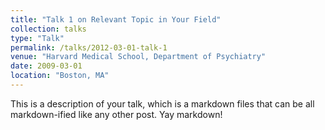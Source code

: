 ```yaml
---
title: "Talk 1 on Relevant Topic in Your Field"
collection: talks
type: "Talk"
permalink: /talks/2012-03-01-talk-1
venue: "Harvard Medical School, Department of Psychiatry"
date: 2009-03-01
location: "Boston, MA"
---
```


This is a description of your talk, which is a markdown files that can be all markdown-ified like any other post. Yay markdown!
